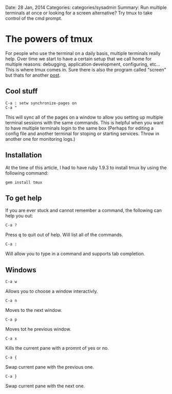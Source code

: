 Date: 28 Jan, 2014
Categories: categories/sysadmin
Summary: Run multiple terminals at once or looking for a screen alternative? Try tmux to take control of the cmd prompt.

# The powers of tmux

For people who use the terminal on a daily basis, multiple terminals really help. Over time we start to have a certain setup that we call home for multiple reasons: debugging, application development, configuring, etc... This is where tmux comes in. Sure there is also the program called "screen" but thats for another [post](/articles/screen-cheat-sheet).

## Cool stuff

    C-a : setw synchronize-pages on
    C-a "

This will sync all of the pages on a window to allow you setting up multiple terminal sessions with the same commands. This is helpful when you want to have multiple terminals login to the same box (Perhaps for editing a config file and another terminal for stoping or starting services. Throw in another one for monitoring logs.)

## Installation

At the time of this article, I had to have ruby 1.9.3 to install tmux by using the following command:

    gem install tmux

## To get help

If you are ever stuck and cannot remember a command, the following can help you out:

    C-a ?

Press <kbd>q</kbd> to quit out of help. Will list all of the commands.

    C-a :

Will allow you to type in a command and supports tab completion.

## Windows

    C-a w

Allows you to choose a window interactivly.

    C-a n

Moves to the next window.

    C-a p

Moves tot he previous window.

    C-a x

Kills the current pane with a promnt of yes or no.

    C-a {

Swap current pane with the previous one.

    C-a }

Swap current pane with the next one.

